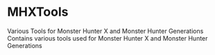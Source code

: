 # MHXTools
Various Tools for Monster Hunter X and Monster Hunter Generations
Contains various tools used for Monster Hunter X and Monster Hunter Generations
